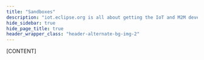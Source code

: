 ```yaml
---
title: "Sandboxes"
description: "iot.eclipse.org is all about getting the IoT and M2M developers involved in what is happening in the different Eclipse projects"
hide_sidebar: true
hide_page_title: true
header_wrapper_class: "header-alternate-bg-img-2"
---
```


[CONTENT]